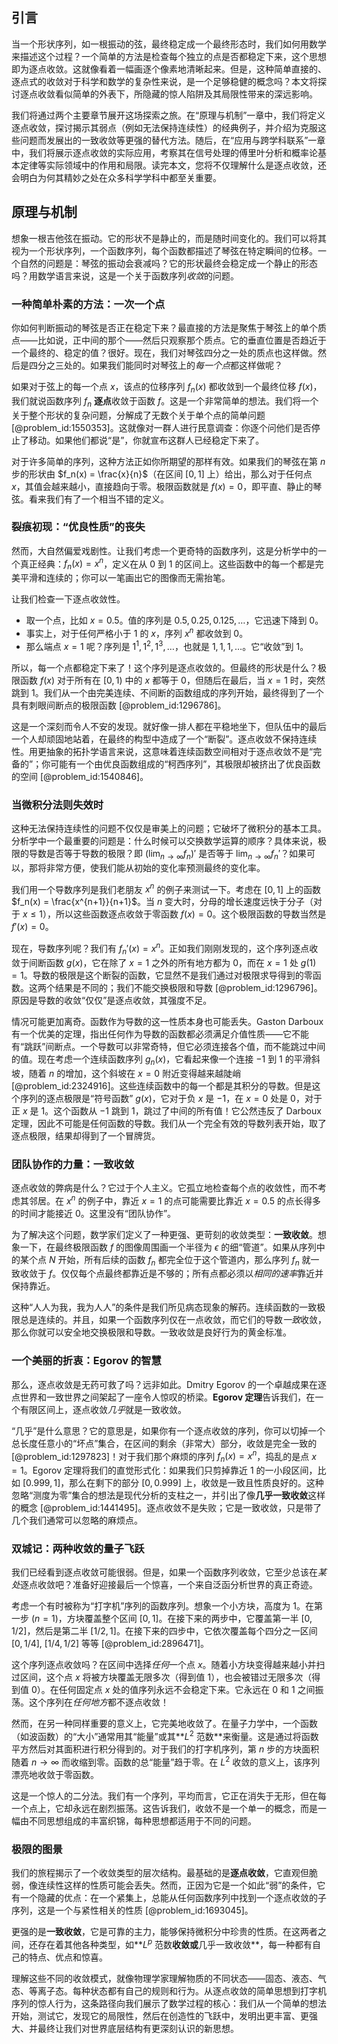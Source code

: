 ## 引言
当一个形状序列，如一根振动的弦，最终稳定成一个最终形态时，我们如何用数学来描述这个过程？一个简单的方法是检查每个独立的点是否都稳定下来，这个思想即为逐点收敛。这就像看着一幅画逐个像素地清晰起来。但是，这种简单直接的、逐点式的收敛对于科学和数学的复杂性来说，是一个足够稳健的概念吗？本文将探讨逐点收敛看似简单的外表下，所隐藏的惊人陷阱及其局限性带来的深远影响。

我们将通过两个主要章节展开这场探索之旅。在“原理与机制”一章中，我们将定义逐点收敛，探讨揭示其弱点（例如无法保持连续性）的经典例子，并介绍为克服这些问题而发展出的一致收敛等更强的替代方法。随后，在“应用与跨学科联系”一章中，我们将展示逐点收敛的实际应用，考察其在信号处理的傅里叶分析和概率论基本定律等实际领域中的作用和局限。读完本文，您将不仅理解什么是逐点收敛，还会明白为何其精妙之处在众多科学学科中都至关重要。

## 原理与机制

想象一根吉他弦在振动。它的形状不是静止的，而是随时间变化的。我们可以将其视为一个形状序列，一个函数序列，每个函数都描述了琴弦在特定瞬间的位移。一个自然的问题是：琴弦的振动会衰减吗？它的形状最终会稳定成一个静止的形态吗？用数学语言来说，这是一个关于函数序列*收敛*的问题。

### 一种简单朴素的方法：一次一个点

你如何判断振动的琴弦是否正在稳定下来？最直接的方法是聚焦于琴弦上的单个质点——比如说，正中间的那个——然后只观察那个质点。它的垂直位置是否趋近于一个最终的、稳定的值？很好。现在，我们对琴弦四分之一处的质点也这样做。然后是四分之三处的。如果我们能同时对琴弦上的*每一个点*都这样做呢？

如果对于弦上的每一个点 $x$，该点的位移序列 $f_n(x)$ 都收敛到一个最终位移 $f(x)$，我们就说函数序列 $f_n$ **逐点**收敛于函数 $f$。这是一个非常简单的想法。我们将一个关于整个形状的复杂问题，分解成了无数个关于单个点的简单问题 [@problem_id:1550353]。这就像对一群人进行民意调查：你逐个问他们是否停止了移动。如果他们都说“是”，你就宣布这群人已经稳定下来了。

对于许多简单的序列，这种方法正如你所期望的那样有效。如果我们的琴弦在第 $n$ 步的形状由 $f_n(x) = \frac{x}{n}$（在区间 $[0, 1]$ 上）给出，那么对于任何点 $x$，其值会越来越小，直接趋向于零。极限函数就是 $f(x)=0$，即平直、静止的琴弦。看来我们有了一个相当不错的定义。

### 裂痕初现：“优良性质”的丧失

然而，大自然偏爱戏剧性。让我们考虑一个更奇特的函数序列，这是分析学中的一个真正经典：$f_n(x) = x^n$，定义在从 $0$ 到 $1$ 的区间上。这些函数中的每一个都是完美平滑和连续的；你可以一笔画出它的图像而无需抬笔。

让我们检查一下逐点收敛性。
- 取一个点，比如 $x=0.5$。值的序列是 $0.5, 0.25, 0.125, \dots$，它迅速下降到 $0$。
- 事实上，对于任何严格小于 $1$ 的 $x$，序列 $x^n$ 都收敛到 $0$。
- 那么端点 $x=1$ 呢？序列是 $1^1, 1^2, 1^3, \dots$，也就是 $1, 1, 1, \dots$。它“收敛”到 $1$。

所以，每一个点都稳定下来了！这个序列是逐点收敛的。但最终的形状是什么？极限函数 $f(x)$ 对于所有在 $[0, 1)$ 中的 $x$ 都等于 $0$，但随后在最后，当 $x=1$ 时，突然跳到 $1$。我们从一个由完美连续、不间断的函数组成的序列开始，最终得到了一个具有刺眼间断点的极限函数 [@problem_id:1296786]。

这是一个深刻而令人不安的发现。就好像一排人都在平稳地坐下，但队伍中的最后一个人却顽固地站着，在最终的构型中造成了一个“断裂”。逐点收敛不保持连续性。用更抽象的拓扑学语言来说，这意味着连续函数空间相对于逐点收敛不是“完备的”；你可能有一个由优良函数组成的“柯西序列”，其极限却被挤出了优良函数的空间 [@problem_id:1540846]。

### 当微积分法则失效时

这种无法保持连续性的问题不仅仅是审美上的问题；它破坏了微积分的基本工具。分析学中一个最重要的问题是：什么时候可以交换数学运算的顺序？具体来说，极限的导数是否等于导数的极限？即 $(\lim_{n\to\infty} f_n)'$ 是否等于 $\lim_{n\to\infty} f_n'$？如果可以，那将非常方便，使我们能从初始的变化率预测最终的变化率。

我们用一个导数序列是我们老朋友 $x^n$ 的例子来测试一下。考虑在 $[0,1]$ 上的函数 $f_n(x) = \frac{x^{n+1}}{n+1}$。当 $n$ 变大时，分母的增长速度远快于分子（对于 $x \le 1$），所以这些函数逐点收敛于零函数 $f(x)=0$。这个极限函数的导数当然是 $f'(x)=0$。

现在，导数序列呢？我们有 $f_n'(x) = x^n$。正如我们刚刚发现的，这个序列逐点收敛于间断函数 $g(x)$，它在除了 $x=1$ 之外的所有地方都为 $0$，而在 $x=1$ 处 $g(1)=1$。导数的极限是这个断裂的函数，它显然不是我们通过对极限求导得到的零函数。这两个结果是不同的；我们不能交换极限和导数 [@problem_id:1296796]。原因是导数的收敛“仅仅”是逐点收敛，其强度不足。

情况可能更加离奇。函数作为导数的这一性质本身也可能丢失。Gaston Darboux 有一个优美的定理，指出任何作为导数的函数都必须满足介值性质——它不能有“跳跃”间断点。一个导数可以非常奇特，但它必须连接各个值，而不能跳过中间的值。现在考虑一个连续函数序列 $g_n(x)$，它看起来像一个连接 $-1$ 到 $1$ 的平滑斜坡，随着 $n$ 的增加，这个斜坡在 $x=0$ 附近变得越来越陡峭 [@problem_id:2324916]。这些连续函数中的每一个都是其积分的导数。但是这个序列的逐点极限是“符号函数” $g(x)$，它对于负 $x$ 是 $-1$，在 $x=0$ 处是 $0$，对于正 $x$ 是 $1$。这个函数从 $-1$ 跳到 $1$，跳过了中间的所有值！它公然违反了 Darboux 定理，因此不可能是任何函数的导数。我们从一个完全有效的导数列表开始，取了逐点极限，结果却得到了一个冒牌货。

### 团队协作的力量：一致收敛

逐点收敛的弊病是什么？它过于个人主义。它孤立地检查每个点的收敛性，而不考虑其邻居。在 $x^n$ 的例子中，靠近 $x=1$ 的点可能需要比靠近 $x=0.5$ 的点长得多的时间才能接近 $0$。这里没有“团队协作”。

为了解决这个问题，数学家们定义了一种更强、更苛刻的收敛类型：**一致收敛**。想象一下，在最终极限函数 $f$ 的图像周围画一个半径为 $\epsilon$ 的细“管道”。如果从序列中的某个点 $N$ 开始，所有后续的函数 $f_n$ 都完全位于这个管道内，那么序列 $f_n$ 就一致收敛于 $f$。仅仅每个点最终都靠近是不够的；所有点都必须以*相同的速率*靠近并保持靠近。

这种“人人为我，我为人人”的条件是我们所见病态现象的解药。连续函数的一致极限总是连续的。并且，如果一个函数序列仅在一点收敛，而它们的导数*一致*收敛，那么你就可以安全地交换极限和导数。一致收敛是良好行为的黄金标准。

### 一个美丽的折衷：Egorov 的智慧

那么，逐点收敛是无药可救了吗？远非如此。Dmitry Egorov 的一个卓越成果在逐点世界和一致世界之间架起了一座令人惊叹的桥梁。**Egorov 定理**告诉我们，在一个有限区间上，逐点收敛*几乎*就是一致收敛。

“几乎”是什么意思？它的意思是，如果你有一个逐点收敛的序列，你可以切掉一个总长度任意小的“坏点”集合，在区间的剩余（非常大）部分，收敛是完全一致的 [@problem_id:1297823]！对于我们那个麻烦的序列 $f_n(x) = x^n$，捣乱的是点 $x=1$。Egorov 定理将我们的直觉形式化：如果我们只剪掉靠近 1 的一小段区间，比如 $[0.999, 1]$，那么在剩下的部分 $[0, 0.999]$ 上，收敛是一致且性质良好的。这种忽略“测度为零”集合的想法是现代分析的支柱之一，并引出了像**几乎一致收敛**这样的概念 [@problem_id:1441495]。逐点收敛不是失败；它是一致收敛，只是带了几个我们通常可以忽略的麻烦点。

### 双城记：两种收敛的量子飞跃

我们已经看到逐点收敛可能很弱。但是，如果一个函数序列收敛，它至少总该在*某处*逐点收敛吧？准备好迎接最后一个惊喜，一个来自泛函分析世界的真正奇迹。

考虑一个有时被称为“打字机”序列的函数序列。想象一个小方块，高度为 1。在第一步 ($n=1$)，方块覆盖整个区间 $[0,1]$。在接下来的两步中，它覆盖第一半 $[0, 1/2]$，然后是第二半 $[1/2, 1]$。在接下来的四步中，它依次覆盖每个四分之一区间 $[0, 1/4]$, $[1/4, 1/2]$ 等等 [@problem_id:2896471]。

这个序列逐点收敛吗？在区间中选择*任何*一个点 $x$。随着小方块变得越来越小并扫过区间，这个点 $x$ 将被方块覆盖无限多次（得到值 1），也会被错过无限多次（得到值 0）。在任何固定点 $x$ 处的值序列永远不会稳定下来。它永远在 0 和 1 之间振荡。这个序列在*任何地方*都不逐点收敛！

然而，在另一种同样重要的意义上，它完美地收敛了。在量子力学中，一个函数（如波函数）的“大小”通常用其“能量”或其**$L^2$ 范数**来衡量。这是通过将函数平方然后对其面积进行积分得到的。对于我们的打字机序列，第 $n$ 步的方块面积随着 $n \to \infty$ 而收缩到零。函数的总“能量”趋于零。在 $L^2$ 收敛的意义上，该序列漂亮地收敛于零函数。

这是一个惊人的二分法。我们有一个序列，平均而言，它正在消失于无形，但在每一个点上，它却永远在剧烈振荡。这告诉我们，收敛不是一个单一的概念，而是一幅由不同思想组成的丰富织锦，每种思想都适用于不同的问题。

### 极限的图景

我们的旅程揭示了一个收敛类型的层次结构。最基础的是**逐点收敛**，它直观但脆弱，像连续性这样的性质可能会丢失。然而，正因为它是一个如此“弱”的条件，它有一个隐藏的优点：在一个紧集上，总能从任何函数序列中找到一个逐点收敛的子序列，这是一个与紧性相关的性质 [@problem_id:1693045]。

更强的是**一致收敛**，它是可靠的主力，能够保持微积分中珍贵的性质。在这两者之间，还存在着其他各种类型，如**$L^p$ 范数**收敛或**几乎一致收敛**，每一种都有自己的特点、优点和惊喜。

理解这些不同的收敛模式，就像物理学家理解物质的不同状态——固态、液态、气态、等离子态。每种状态都有自己的规则和行为。从逐点收敛的简单思想到打字机序列的惊人行为，这条路径向我们展示了数学过程的核心：我们从一个简单的想法开始，测试它，发现它的局限性，然后在创造性的飞跃中，发明出更丰富、更强大、并最终让我们对世界底层结构有更深刻认识的新思想。

